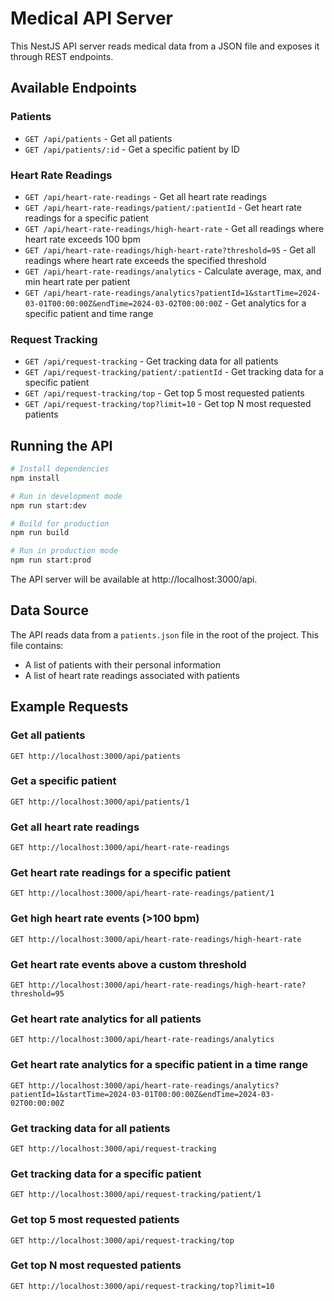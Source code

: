 # Medical API Server

This NestJS API server reads medical data from a JSON file and exposes it through REST endpoints.

## Available Endpoints

### Patients

- `GET /api/patients` - Get all patients
- `GET /api/patients/:id` - Get a specific patient by ID

### Heart Rate Readings

- `GET /api/heart-rate-readings` - Get all heart rate readings
- `GET /api/heart-rate-readings/patient/:patientId` - Get heart rate readings for a specific patient
- `GET /api/heart-rate-readings/high-heart-rate` - Get all readings where heart rate exceeds 100 bpm
- `GET /api/heart-rate-readings/high-heart-rate?threshold=95` - Get all readings where heart rate exceeds the specified threshold
- `GET /api/heart-rate-readings/analytics` - Calculate average, max, and min heart rate per patient
- `GET /api/heart-rate-readings/analytics?patientId=1&startTime=2024-03-01T00:00:00Z&endTime=2024-03-02T00:00:00Z` - Get analytics for a specific patient and time range

### Request Tracking

- `GET /api/request-tracking` - Get tracking data for all patients
- `GET /api/request-tracking/patient/:patientId` - Get tracking data for a specific patient
- `GET /api/request-tracking/top` - Get top 5 most requested patients
- `GET /api/request-tracking/top?limit=10` - Get top N most requested patients

## Running the API

```bash
# Install dependencies
npm install

# Run in development mode
npm run start:dev

# Build for production
npm run build

# Run in production mode
npm run start:prod
```

The API server will be available at http://localhost:3000/api.

## Data Source

The API reads data from a `patients.json` file in the root of the project. This file contains:

- A list of patients with their personal information
- A list of heart rate readings associated with patients

## Example Requests

### Get all patients

```
GET http://localhost:3000/api/patients
```

### Get a specific patient

```
GET http://localhost:3000/api/patients/1
```

### Get all heart rate readings

```
GET http://localhost:3000/api/heart-rate-readings
```

### Get heart rate readings for a specific patient

```
GET http://localhost:3000/api/heart-rate-readings/patient/1
```

### Get high heart rate events (>100 bpm)

```
GET http://localhost:3000/api/heart-rate-readings/high-heart-rate
```

### Get heart rate events above a custom threshold

```
GET http://localhost:3000/api/heart-rate-readings/high-heart-rate?threshold=95
```

### Get heart rate analytics for all patients

```
GET http://localhost:3000/api/heart-rate-readings/analytics
```

### Get heart rate analytics for a specific patient in a time range

```
GET http://localhost:3000/api/heart-rate-readings/analytics?patientId=1&startTime=2024-03-01T00:00:00Z&endTime=2024-03-02T00:00:00Z
```

### Get tracking data for all patients

```
GET http://localhost:3000/api/request-tracking
```

### Get tracking data for a specific patient

```
GET http://localhost:3000/api/request-tracking/patient/1
```

### Get top 5 most requested patients

```
GET http://localhost:3000/api/request-tracking/top
```

### Get top N most requested patients

```
GET http://localhost:3000/api/request-tracking/top?limit=10
```